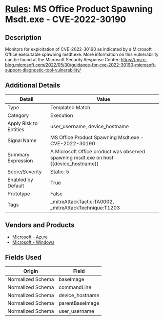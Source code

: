 # [Rules](README.md): MS Office Product Spawning Msdt.exe - CVE-2022-30190

## Description
Monitors for exploitation of CVE-2022-30190 as indicated by a Microsoft Office executable spawning msdt.exe. More information on this vulnerability can be found at the Microsoft Security Response Center: https://msrc-blog.microsoft.com/2022/05/30/guidance-for-cve-2022-30190-microsoft-support-diagnostic-tool-vulnerability/

## Additional Details
|Detail|Value|
|----|----|
|Type|Templated Match|
|Category|Execution|
|Apply Risk to Entities|user_username, device_hostname|
|Signal Name|MS Office Product Spawning Msdt.exe - CVE-2022-30190|
|Summary Expression|A Microsoft Office product was observed spawning msdt.exe on host {{device_hostname}}|
|Score/Severity|Static: 5|
|Enabled by Default|True|
|Prototype|False|
|Tags|_mitreAttackTactic:TA0002, _mitreAttackTechnique:T1203|
## Vendors and Products
- [Microsoft - Azure](../products/a1225af5-e778-4068-a9a2-47da93d1ff24.md)
- [Microsoft - Windows](../products/1ff7546c-cb36-4a24-87f7-89d2cecc5761.md)


## Fields Used

|Origin|Field|
|----|----|
|Normalized Schema|baseImage|
|Normalized Schema|commandLine|
|Normalized Schema|device_hostname|
|Normalized Schema|parentBaseImage|
|Normalized Schema|user_username|


